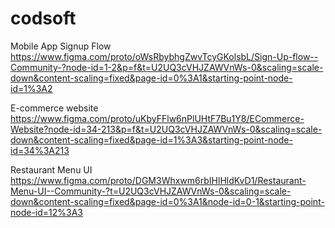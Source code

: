 # codsoft
Mobile App Signup Flow
https://www.figma.com/proto/oWsRbybhgZwvTcyGKolsbL/Sign-Up-flow--Community-?node-id=1-2&p=f&t=U2UQ3cVHJZAWVnWs-0&scaling=scale-down&content-scaling=fixed&page-id=0%3A1&starting-point-node-id=1%3A2

E-commerce  website
https://www.figma.com/proto/uKbyFFlw6nPlUHtF7Bu1Y8/ECommerce-Website?node-id=34-213&p=f&t=U2UQ3cVHJZAWVnWs-0&scaling=scale-down&content-scaling=fixed&page-id=1%3A3&starting-point-node-id=34%3A213

Restaurant Menu UI
https://www.figma.com/proto/DGM3Whxwm6rbIHlHldKvD1/Restaurant-Menu-UI--Community-?t=U2UQ3cVHJZAWVnWs-0&scaling=scale-down&content-scaling=fixed&page-id=0%3A1&node-id=0-1&starting-point-node-id=12%3A3
